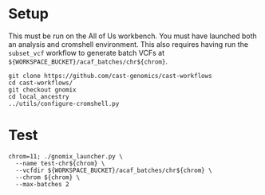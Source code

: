 # Setup

This must be run on the All of Us workbench. You must have launched both an analysis and cromshell environment. This also requires having run the `subset_vcf` workflow to generate batch VCFs at `${WORKSPACE_BUCKET}/acaf_batches/chr${chrom}`.

```
git clone https://github.com/cast-genomics/cast-workflows
cd cast-workflows/
git checkout gnomix
cd local_ancestry
../utils/configure-cromshell.py
```

# Test

```
chrom=11; ./gnomix_launcher.py \
  --name test-chr${chrom} \
  --vcfdir ${WORKSPACE_BUCKET}/acaf_batches/chr${chrom} \
  --chrom ${chrom} \
  --max-batches 2 
```

